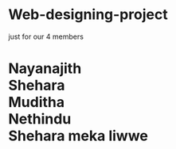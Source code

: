 # Web-designing-project
just for our 4 members
<html>
  <head>
    <title> First project of SCOPE </title>
  </head>
  <body>
    <h1> Nayanajith <br> Shehara <br> Muditha <br> Nethindu <br>
      Shehara meka liwwe
  </body>
</html>
